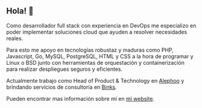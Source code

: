 ## Hola! 👋

Como desarrollador full stack con experiencia en DevOps me especializo en poder implementar soluciones cloud que ayuden a resolver necesidades reales.

Para esto me apoyo en tecnologías robustaz y maduras como PHP, Javascript, Go, MySQL, PostgreSQL, HTML y CSS a la hora de programar y Linux o BSD junto con herramientas de orquestación y containerización para realizar despliegues seguros y eficientes.

Actualmente trabajo como Head of Product & Technology en [Alephoo](https://www.alephoo.com/) y brindando servicios de consultoría en [Binks](https://be-binks.com/).

Pueden encontrar mas información sobre mí en [mi website](https://iyaki.ar).

